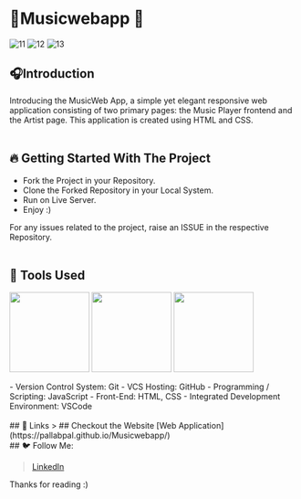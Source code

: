 


 # 🎵<b>Musicwebapp</b> 🎵
![11](https://github.com/Pallabpal/Musicwebapp/assets/122145541/b650bfb6-c6ca-4d93-b30f-e6249e04dc37)
![12](https://github.com/Pallabpal/Musicwebapp/assets/122145541/8ab44c1e-3e39-44d0-a63c-9a929d0293a3)
![13](https://github.com/Pallabpal/Musicwebapp/assets/122145541/007c0793-57d2-4ab6-b8c7-b207fd3b48c0)


## 🎧Introduction
Introducing the MusicWeb App, a simple yet elegant responsive web application consisting of two primary pages: the Music Player frontend and the Artist page. 
This application is created using HTML and CSS.
<br/>
<br/>
## 🔥 Getting Started With The Project

-  Fork the Project in your Repository.
-  Clone the Forked Repository in your Local System.
-  Run on Live Server.
-  Enjoy :)

For any issues related to the project, raise an ISSUE in the respective Repository.
<br/>
<br/>

## 🔨 Tools Used

<p align="justify">
<img height="140" width="140" src="https://www.w3.org/html/logo/downloads/HTML5_Logo_256.png">
<img height="140" width="140" src="https://logodix.com/logo/470309.png">
<img height="140" width="140" src="https://code.visualstudio.com/assets/apple-touch-icon.png">
</p>
-  Version Control System: Git
-  VCS Hosting: GitHub
-  Programming / Scripting: JavaScript
-  Front-End: HTML, CSS
-  Integrated Development Environment: VSCode
   <br/>
   <br/>
## 🔗 Links
> ## Checkout the Website [Web Application](https://pallabpal.github.io/Musicwebapp/)
 <br/>
## 🐦 Follow Me:

> [LinkedIn](https://www.linkedin.com/in/pallab-pal-797700254/)
> 
 Thanks for reading :)


